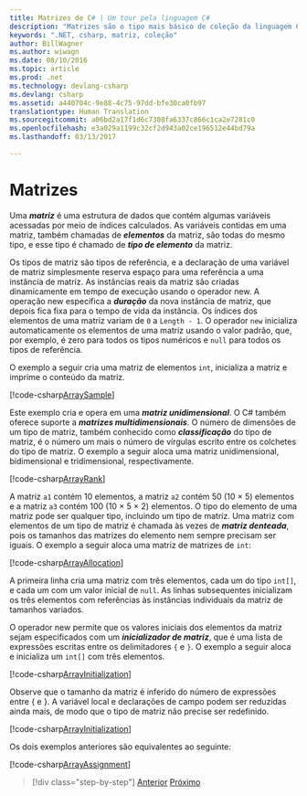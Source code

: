 ```yaml
---
title: Matrizes de C# | Um tour pela linguagem C#
description: "Matrizes são o tipo mais básico de coleção da linguagem C#"
keywords: ".NET, csharp, matriz, coleção"
author: BillWagner
ms.author: wiwagn
ms.date: 08/10/2016
ms.topic: article
ms.prod: .net
ms.technology: devlang-csharp
ms.devlang: csharp
ms.assetid: a440704c-9e88-4c75-97dd-bfe30ca0fb97
translationtype: Human Translation
ms.sourcegitcommit: a06bd2a17f1d6c7308fa6337c866c1ca2e7281c0
ms.openlocfilehash: e3a029a1199c32cf2d943a02ce196512e44bd79a
ms.lasthandoff: 03/13/2017

---
```


# <a name="arrays"></a>Matrizes

Uma ***matriz*** é uma estrutura de dados que contém algumas variáveis acessadas por meio de índices calculados. As variáveis contidas em uma matriz, também chamadas de ***elementos*** da matriz, são todas do mesmo tipo, e esse tipo é chamado de ***tipo de elemento*** da matriz.

Os tipos de matriz são tipos de referência, e a declaração de uma variável de matriz simplesmente reserva espaço para uma referência a uma instância de matriz. As instâncias reais da matriz são criadas dinamicamente em tempo de execução usando o operador new. A operação new especifica a ***duração*** da nova instância de matriz, que depois fica fixa para o tempo de vida da instância. Os índices dos elementos de uma matriz variam de `0` a `Length - 1`. O operador `new` inicializa automaticamente os elementos de uma matriz usando o valor padrão, que, por exemplo, é zero para todos os tipos numéricos e `null` para todos os tipos de referência.

O exemplo a seguir cria uma matriz de elementos `int`, inicializa a matriz e imprime o conteúdo da matriz.

[!code-csharp[ArraySample](../../../samples/snippets/csharp/tour/arrays/Program.cs#L3-L18)]

Este exemplo cria e opera em uma ***matriz unidimensional***. O C# também oferece suporte a ***matrizes multidimensionais***. O número de dimensões de um tipo de matriz, também conhecido como ***classificação*** do tipo de matriz, é o número um mais o número de vírgulas escrito entre os colchetes do tipo de matriz. O exemplo a seguir aloca uma matriz unidimensional, bidimensional e tridimensional, respectivamente.

[!code-csharp[ArrayRank](../../../samples/snippets/csharp/tour/arrays/Program.cs#L24-L26)]

A matriz `a1` contém 10 elementos, a matriz `a2` contém 50 (10 × 5) elementos e a matriz `a3` contém 100 (10 × 5 × 2) elementos.
O tipo do elemento de uma matriz pode ser qualquer tipo, incluindo um tipo de matriz. Uma matriz com elementos de um tipo de matriz é chamada às vezes de ***matriz denteada***, pois os tamanhos das matrizes do elemento nem sempre precisam ser iguais. O exemplo a seguir aloca uma matriz de matrizes de `int`:

[!code-csharp[ArrayAllocation](../../../samples/snippets/csharp/tour/arrays/Program.cs#L31-L34)]

A primeira linha cria uma matriz com três elementos, cada um do tipo `int[]`, e cada um com um valor inicial de `null`. As linhas subsequentes inicializam os três elementos com referências às instâncias individuais da matriz de tamanhos variados.

O operador new permite que os valores iniciais dos elementos da matriz sejam especificados com um ***inicializador de matriz***, que é uma lista de expressões escritas entre os delimitadores `{` e `}`. O exemplo a seguir aloca e inicializa um `int[]` com três elementos.

[!code-csharp[ArrayInitialization](../../../samples/snippets/csharp/tour/arrays/Program.cs#L39-L39)]

Observe que o tamanho da matriz é inferido do número de expressões entre { e }. A variável local e declarações de campo podem ser reduzidas ainda mais, de modo que o tipo de matriz não precise ser redefinido.

[!code-csharp[ArrayInitialization](../../../samples/snippets/csharp/tour/arrays/Program.cs#L44-L44)]

Os dois exemplos anteriores são equivalentes ao seguinte:

[!code-csharp[ArrayAssignment](../../../samples/snippets/csharp/tour/arrays/Program.cs#L49-L53)]

>[!div class="step-by-step"]
[Anterior](structs.md)
[Próximo](interfaces.md)


